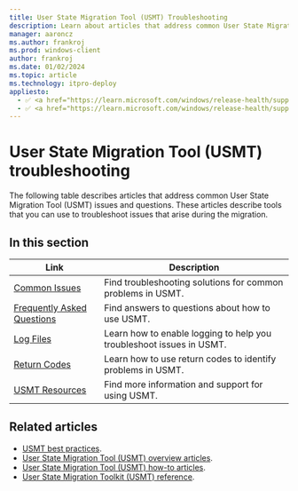 ```yaml
---
title: User State Migration Tool (USMT) Troubleshooting
description: Learn about articles that address common User State Migration Tool (USMT) issues and questions to help troubleshooting.
manager: aaroncz
ms.author: frankroj
ms.prod: windows-client
author: frankroj
ms.date: 01/02/2024
ms.topic: article
ms.technology: itpro-deploy
appliesto:
  - ✅ <a href="https://learn.microsoft.com/windows/release-health/supported-versions-windows-client" target="_blank">Windows 11</a>
  - ✅ <a href="https://learn.microsoft.com/windows/release-health/supported-versions-windows-client" target="_blank">Windows 10</a>
---
```


# User State Migration Tool (USMT) troubleshooting

The following table describes articles that address common User State Migration Tool (USMT) issues and questions. These articles describe tools that you can use to troubleshoot issues that arise during the migration.

## In this section

| Link | Description |
|--- |--- |
|[Common Issues](/troubleshoot/windows-client/deployment/usmt-common-issues)|Find troubleshooting solutions for common problems in USMT.|
|[Frequently Asked Questions](usmt-faq.yml)|Find answers to questions about how to use USMT.|
|[Log Files](usmt-log-files.md)|Learn how to enable logging to help you troubleshoot issues in USMT.|
|[Return Codes](/troubleshoot/windows-client/deployment/usmt-return-codes)|Learn how to use return codes to identify problems in USMT.|
|[USMT Resources](usmt-resources.md)|Find more information and support for using USMT.|

## Related articles

- [USMT best practices](usmt-best-practices.md).
- [User State Migration Tool (USMT) overview articles](usmt-topics.md).
- [User State Migration Tool (USMT) how-to articles](usmt-how-to.md).
- [User State Migration Toolkit (USMT) reference](usmt-reference.md).
